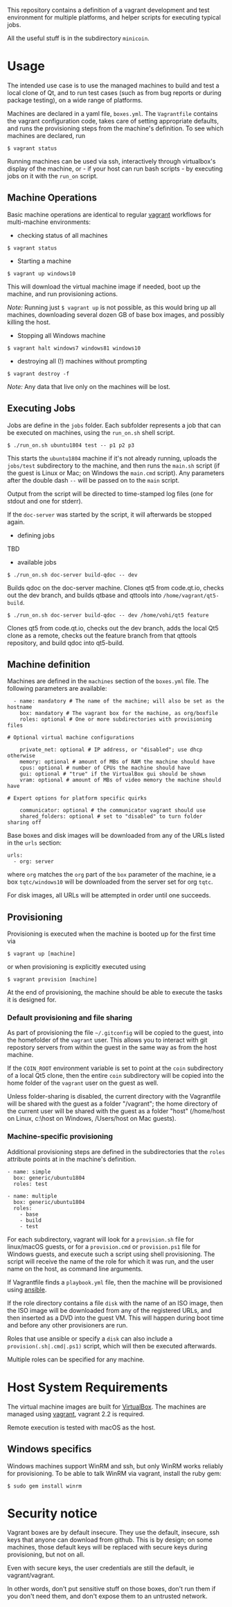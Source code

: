 This repository contains a definition of a vagrant development and test
environment for multiple platforms, and helper scripts for executing typical
jobs.

All the useful stuff is in the subdirectory `minicoin`.

# Usage

The intended use case is to use the managed machines to build and test a local
clone of Qt, and to run test cases (such as from bug reports or during package
testing), on a wide range of platforms.

Machines are declared in a yaml file, `boxes.yml`. The `Vagrantfile` contains
the vagrant configuration code, takes care of setting appropriate defaults, and
runs the provisioning steps from the machine's definition. To see which machines
are declared, run

`$ vagrant status`

Running machines can be used via ssh, interactively through virtualbox's display
of the machine, or - if your host can run bash scripts - by executing jobs on
it with the `run_on` script.

## Machine Operations

Basic machine operations are identical to regular [vagrant](vagrantup.com)
workflows for multi-machine environments:

* checking status of all machines

`$ vagrant status`

* Starting a machine

`$ vagrant up windows10`

This will download the virtual machine image if needed, boot up the machine,
and run provisioning actions.

*Note:* Running just `$ vagrant up` is not possible, as this would
bring up all machines, downloading several dozen GB of base box images, and
possibly killing the host.

* Stopping all Windows machine

`$ vagrant halt windows7 windows81 windows10`

* destroying all (!) machines without prompting

`$ vagrant destroy -f`

*Note:* Any data that live only on the machines will be lost.


## Executing Jobs

Jobs are define in the `jobs` folder. Each subfolder represents a job that can
be executed on machines, using the `run_on.sh` shell script.

`$ ./run_on.sh ubuntu1804 test -- p1 p2 p3`

This starts the `ubuntu1804` machine if it's not already running, uploads the
`jobs/test` subdirectory to the machine, and then runs the `main.sh` script
(if the guest is Linux or Mac; on Windows the `main.cmd` script).
Any parameters after the double dash `--` will be passed on to the `main`
script.

Output from the script will be directed to time-stamped log files (one for
stdout and one for stderr).

If the `doc-server` was started by the script, it will afterwards be stopped
again.

* defining jobs

TBD

* available jobs

`$ ./run_on.sh doc-server build-qdoc -- dev`

Builds qdoc on the doc-server machine. Clones qt5 from code.qt.io, checks out
the dev branch, and builds qtbase and qttools into `/home/vagrant/qt5-build`.

`$ ./run_on.sh doc-server build-qdoc -- dev /home/vohi/qt5 feature`

Clones qt5 from code.qt.io, checks out the dev branch, adds the local Qt5 clone
as a remote, checks out the feature branch from that qttools repository, and
build qdoc into qt5-build.


## Machine definition

Machines are defined in the `machines` section of the `boxes.yml` file.
The following parameters are available:

```
  - name: mandatory # The name of the machine; will also be set as the hostname
    box: mandatory # The vagrant box for the machine, as org/boxfile
    roles: optional # One or more subdirectories with provisioning files

# Optional virtual machine configurations

    private_net: optional # IP address, or "disabled"; use dhcp otherwise
    memory: optional # amount of MBs of RAM the machine should have
    cpus: optional # number of CPUs the machine should have
    gui: optional # "true" if the VirtualBox gui should be shown
    vram: optional # amount of MBs of video memory the machine should have

# Expert options for platform specific quirks

    communicator: optional # the communicator vagrant should use
    shared_folders: optional # set to "disabled" to turn folder sharing off
```

Base boxes and disk images will be downloaded from any of the URLs listed in
the `urls` section:

```
urls:
  - org: server
```

where `org` matches the `org` part of the `box` parameter of the
machine, ie a box `tqtc/windows10` will be downloaded from the server set for
org `tqtc`.

For disk images, all URLs will be attempted in order until one succeeds.


## Provisioning

Provisioning is executed when the machine is booted up for the first time via

`$ vagrant up [machine]`

or when provisioning is explicitly executed using

`$ vagrant provision [machine]`

At the end of provisioning, the machine should be able to execute the tasks it
is designed for.

### Default provisioning and file sharing

As part of provisioning the file `~/.gitconfig` will
be copied to the guest, into the homefolder of the `vagrant` user. This allows
you to interact with git repostory servers from within the guest in the same way
as from the host machine.

If the `COIN_ROOT` environment variable is set to point at the `coin`
subdirectory of a local Qt5 clone, then the entire `coin` subdirectory will be
copied into the home folder of the `vagrant` user on the guest as well.

Unless folder-sharing is disabled, the current directory with the Vagrantfile
will be shared with the guest as a folder "/vagrant"; the home directory of
the current user will be shared with the guest as a folder "host" (/home/host
on Linux, c:\host on Windows, /Users/host on Mac guests).

### Machine-specific provisioning

Additional provisioning steps are defined in the subdirectories that the `roles`
attribute points at in the machine's definition.

```
- name: simple
  box: generic/ubuntu1804
  roles: test

- name: multiple
  box: generic/ubuntu1804
  roles:
    - base
    - build
    - test
```

For each subdirectory, vagrant will look for a `provision.sh` file for linux/macOS
guests, or for a `provision.cmd` or `provision.ps1` file for Windows guests, and
execute such a script using shell provisioning. The script will receive the name
of the role for which it was run, and the user name on the host, as command line
arguments.

If Vagrantfile finds a `playbook.yml` file, then the machine will be provisioned
using [ansible](ansible.com).

If the role directory contains a file `disk` with the name of an ISO image, then
the ISO image will be downloaded from any of the registered URLs, and then
inserted as a DVD into the guest VM. This will happen during boot time and
before any other provisioners are run.

Roles that use ansible or specify a `disk` can also include a
`provision(.sh|.cmd|.ps1)` script, which will then be executed afterwards.

Multiple roles can be specified for any machine.

# Host System Requirements

The virtual machine images are built for [VirtualBox](virtualbox.org).
The machines are managed using [vagrant](vagrantup.com), vagrant 2.2 is
required.

Remote execution is tested with macOS as the host.

## Windows specifics

Windows machines support WinRM and ssh, but only WinRM works reliably for
provisioning. To be able to talk WinRM via vagrant, install the ruby gem:

`$ sudo gem install winrm`


# Security notice

Vagrant boxes are by default insecure. They use the default, insecure,
ssh keys that anyone can download from github. This is by design; on some
machines, those default keys will be replaced with secure keys during
provisioning, but not on all.

Even with secure keys, the user credentials are still the default, ie
vagrant/vagrant.

In other words, don't put sensitive stuff on those boxes, don't run them
if you don't need them, and don't expose them to an untrusted network.
